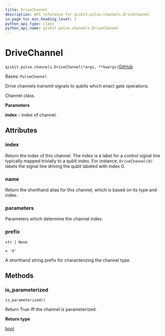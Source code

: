 ```yaml
---
title: DriveChannel
description: API reference for qiskit.pulse.channels.DriveChannel
in_page_toc_min_heading_level: 1
python_api_type: class
python_api_name: qiskit.pulse.channels.DriveChannel
---
```


# DriveChannel

<span id="qiskit.pulse.channels.DriveChannel" />

`qiskit.pulse.channels.DriveChannel(*args, **kwargs)`[GitHub](https://github.com/qiskit/qiskit/tree/stable/0.45/qiskit/pulse/channels.py "view source code")

Bases: `PulseChannel`

Drive channels transmit signals to qubits which enact gate operations.

Channel class.

**Parameters**

**index** – Index of channel.

## Attributes

<span id="qiskit.pulse.channels.DriveChannel.index" />

### index

Return the index of this channel. The index is a label for a control signal line typically mapped trivially to a qubit index. For instance, `DriveChannel(0)` labels the signal line driving the qubit labeled with index 0.

<span id="qiskit.pulse.channels.DriveChannel.name" />

### name

Return the shorthand alias for this channel, which is based on its type and index.

<span id="qiskit.pulse.channels.DriveChannel.parameters" />

### parameters

Parameters which determine the channel index.

<span id="qiskit.pulse.channels.DriveChannel.prefix" />

### prefix

`str | None`

`= 'd'`

A shorthand string prefix for characterizing the channel type.

## Methods

### is\_parameterized

<span id="qiskit.pulse.channels.DriveChannel.is_parameterized" />

`is_parameterized()`

Return True iff the channel is parameterized.

**Return type**

[bool](https://docs.python.org/3/library/functions.html#bool "(in Python v3.12)")

